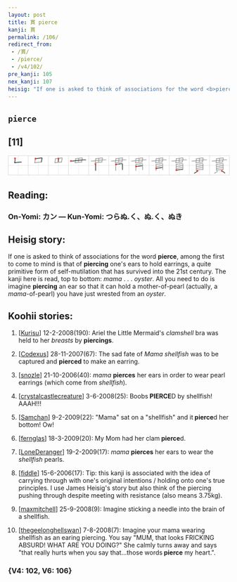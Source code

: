 ```yaml
---
layout: post
title: 貫 pierce
kanji: 貫
permalink: /106/
redirect_from:
 - /貫/
 - /pierce/
 - /v4/102/
pre_kanji: 105
nex_kanji: 107
heisig: "If one is asked to think of associations for the word <b>pierce</b>, among the first to come to mind is that of <b>piercing</b> one's ears to hold earrings, a quite primitive form of self-mutilation that has survived into the 21st century. The kanji here is read, top to bottom: <i>mama</i> . . . <i>oyster</i>. All you need to do is imagine <b>piercing</b> an ear so that it can hold a mother-of-pearl (actually, a <i>mama</i>-of-pearl) you have just wrested from an <i>oyster</i>."
---
```


## `pierce`

## [11]

<div class="stroke"><img src="../images/E8B2AB.png" /></div>

## Reading:

### On-Yomi: カン &mdash; Kun-Yomi: つらぬ.く、ぬ.く、ぬき

## Heisig story:

If one is asked to think of associations for the word <b>pierce</b>, among the first to come to mind is that of <b>piercing</b> one's ears to hold earrings, a quite primitive form of self-mutilation that has survived into the 21st century. The kanji here is read, top to bottom: <i>mama</i> . . . <i>oyster</i>. All you need to do is imagine <b>piercing</b> an ear so that it can hold a mother-of-pearl (actually, a <i>mama</i>-of-pearl) you have just wrested from an <i>oyster</i>.

## Koohii stories:

1) [<a href="http://kanji.koohii.com/profile/Kurisu">Kurisu</a>] 12-2-2008(190): Ariel the Little Mermaid&#039;s <em>clamshell</em> bra was held to her <em>breasts</em> by <strong>piercings</strong>.

2) [<a href="http://kanji.koohii.com/profile/Codexus">Codexus</a>] 28-11-2007(67): The sad fate of <em>Mama</em> <em>shellfish</em> was to be captured and <strong>pierced</strong> to make an earring.

3) [<a href="http://kanji.koohii.com/profile/snozle">snozle</a>] 21-10-2006(40): <em>mama</em> <strong>pierces</strong> her ears in order to wear pearl earrings (which come from <em>shellfish</em>).

4) [<a href="http://kanji.koohii.com/profile/crystalcastlecreature">crystalcastlecreature</a>] 3-6-2008(25): Boobs<strong> PIERCE</strong>D by shellfish! AAAH!!!

5) [<a href="http://kanji.koohii.com/profile/Samchan">Samchan</a>] 9-2-2009(22): &quot;Mama&quot; sat on a &quot;shellfish&quot; and it<strong> pierce</strong>d her bottom! Ow!

6) [<a href="http://kanji.koohii.com/profile/fernglas">fernglas</a>] 18-3-2009(20): My Mom had her clam<strong> pierce</strong>d.

7) [<a href="http://kanji.koohii.com/profile/LoneDeranger">LoneDeranger</a>] 19-2-2009(17): <em>mama</em> <strong>pierces</strong> her ears to wear the <em>shellfish</em> pearls.

8) [<a href="http://kanji.koohii.com/profile/fiddle">fiddle</a>] 15-6-2006(17): Tip: this kanji is associated with the idea of carrying through with one&#039;s original intentions / holding onto one&#039;s true principles. I use James Heisig&#039;s story but also think of the piercing pushing through despite meeting with resistance (also means 3.75kg).

9) [<a href="http://kanji.koohii.com/profile/maxmitchell">maxmitchell</a>] 25-9-2008(9): Imagine sticking a needle into the brain of a shellfish.

10) [<a href="http://kanji.koohii.com/profile/thegeelonghellswan">thegeelonghellswan</a>] 7-8-2008(7): Imagine your mama wearing shellfish as an earing piercing. You say &quot;MUM, that looks FRICKING ABSURD! WHAT ARE YOU DOING?&quot; She calmly turns away and says &quot;that really hurts when you say that...those words<strong> pierce</strong> my heart.&quot;.

### {V4: 102, V6: 106}
